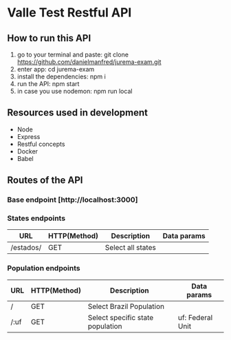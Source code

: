 # Valle Test Restful API

## How to run this API

1. go to your terminal and paste: git clone https://github.com/danielmanfred/jurema-exam.git
2. enter app: cd jurema-exam
3. install the dependencies: npm i
4. run the API: npm start
5. in case you use nodemon: npm run local

## Resources used in development

- Node
- Express
- Restful concepts
- Docker
- Babel

## Routes of the API

### Base endpoint [http://localhost:3000]

### States endpoints

URL                  |     HTTP(Method)  |      Description      |           Data params              |
---------------------| ----------------- | --------------------- | ---------------------------------- |
/estados/            |       GET         | Select all states     |                                    |


### Population endpoints

URL                   |     HTTP(Method)  |      Description                 |    Data params   |
----------------------| ----------------- | -------------------------------- | -----------------| 
/                     |       GET         | Select Brazil Population         |                  |
/:uf                  |       GET         | Select specific state population | uf: Federal Unit |
